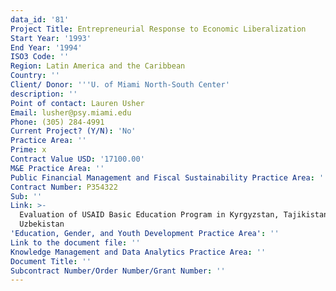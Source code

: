 ```yaml
---
data_id: '81'
Project Title: Entrepreneurial Response to Economic Liberalization
Start Year: '1993'
End Year: '1994'
ISO3 Code: ''
Region: Latin America and the Caribbean
Country: ''
Client/ Donor: '''U. of Miami North-South Center'
description: ''
Point of contact: Lauren Usher
Email: lusher@psy.miami.edu
Phone: (305) 284-4991
Current Project? (Y/N): 'No'
Practice Area: ''
Prime: x
Contract Value USD: '17100.00'
M&E Practice Area: ''
Public Financial Management and Fiscal Sustainability Practice Area: ''
Contract Number: P354322
Sub: ''
Link: >-
  Evaluation of USAID Basic Education Program in Kyrgyzstan, Tajikistan, and
  Uzbekistan
'Education, Gender, and Youth Development Practice Area': ''
Link to the document file: ''
Knowledge Management and Data Analytics Practice Area: ''
Document Title: ''
Subcontract Number/Order Number/Grant Number: ''
---
```

